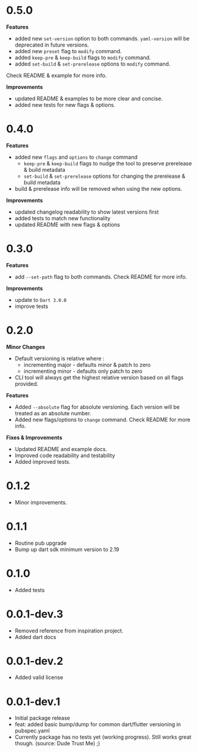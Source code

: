 # 0.5.0
**Features**
* added new `set-version` option to both commands. `yaml-version` will be deprecated in future versions.
* added new `preset` flag to `modify` command.
* added `keep-pre` & `keep-build` flags to `modify` command.
* added `set-build` & `set-prerelease` options to `modify` command.

Check README & example for more info.

**Improvements**
* updated README & examples to be more clear and concise.
* added new tests for new flags & options.

# 0.4.0
**Features**
* added new `flags` and `options` to `change` command
    * `keep-pre` & `keep-build` flags to nudge the tool to preserve prerelease & build metadata
    * `set-build` & `set-prerelease` options for changing the prerelease & build metadata
* build & prerelease info will be removed when using the new options.

**Improvements**
* updated changelog readability to show latest versions first
* added tests to match new functionality
* updated README with new flags & options

# 0.3.0

**Features**
* add `--set-path` flag to both commands. Check README for more info.

**Improvements**
* update to `Dart 3.0.0`
* improve tests

# 0.2.0

**Minor Changes**
* Default versioning is relative where :
    * incrementing major - defaults minor & patch to zero
    * incrementing minor - defaults only patch to zero
* CLI tool will always get the highest relative version based on all flags provided.

**Features**
* Added `--absolute` flag for absolute versioning. Each version will be treated as an absolute number.
* Added new flags/options to `change` command. Check README for more info.

**Fixes & Improvements**
* Updated README and example docs.
* Improved code readability and testability
* Added improved tests.

# 0.1.2

* Minor improvements.

# 0.1.1

* Routine pub upgrade
* Bump up dart sdk minimum version to 2.19

# 0.1.0

* Added tests

# 0.0.1-dev.3

* Removed reference from inspiration project.
* Added dart docs

# 0.0.1-dev.2

* Added valid license

# 0.0.1-dev.1

* Initial package release
* feat: added basic bump/dump for common dart/flutter versioning in pubspec.yaml
* Currently package has no tests yet (working progress). Still works great though. (source: Dude Trust Me) ;)

